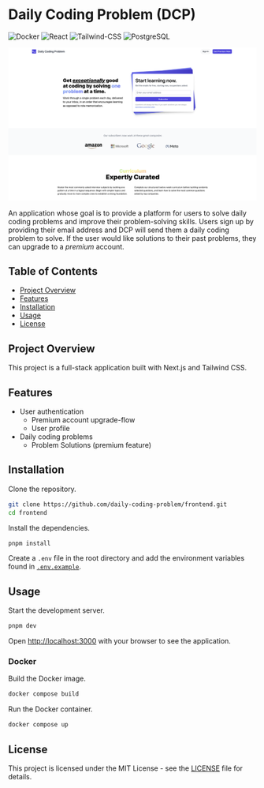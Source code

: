 # Daily Coding Problem (DCP)

![Docker](https://img.shields.io/badge/-Docker-2496ED?style=flat-square&logo=Docker&logoColor=white)
![React](https://img.shields.io/badge/-React-61DAFB?style=flat-square&logo=react&logoColor=black)
![Tailwind-CSS](https://img.shields.io/badge/-Tailwind_CSS-white?style=flat-square&logo=tailwind-css&logoColor=38bdf9)
![PostgreSQL](https://img.shields.io/badge/-PostgreSQL-336791?style=flat-square&logo=postgresql&logoColor=white)

![preview](assets/preview.png)

An application whose goal is to provide a platform for users to solve daily coding problems and improve their problem-solving skills. Users sign up by providing their email address and DCP will send them a daily coding problem to solve. If the user would like solutions to their past problems, they can upgrade to a _premium_ account.

## Table of Contents

- [Project Overview](#project-overview)
- [Features](#features)
- [Installation](#installation)
- [Usage](#usage)
- [License](#license)

## Project Overview

This project is a full-stack application built with Next.js and Tailwind CSS.

## Features

- User authentication
  - Premium account upgrade-flow
  - User profile
- Daily coding problems
  - Problem Solutions (premium feature)

## Installation

Clone the repository.

```bash
git clone https://github.com/daily-coding-problem/frontend.git
cd frontend
```

Install the dependencies.

```bash
pnpm install
```

Create a `.env` file in the root directory and add the environment variables found in [`.env.example`](/.env.example).

## Usage

Start the development server.

```bash
pnpm dev
```

Open [http://localhost:3000](http://localhost:3000) with your browser to see the application.

### Docker

Build the Docker image.

```bash
docker compose build
```

Run the Docker container.

```bash
docker compose up
```

## License

This project is licensed under the MIT License - see the [LICENSE](../LICENSE) file for details.
